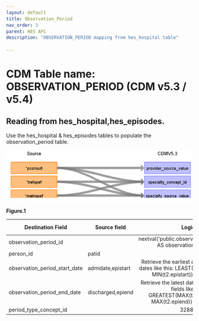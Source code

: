 ```yaml
---
layout: default
title: Observation_Period
nav_order: 3
parent: HES APC
description: "OBSERVATION_PERIOD mapping from hes_hospital table"

---
```



# CDM Table name: OBSERVATION_PERIOD (CDM v5.3 / v5.4)

## Reading from hes_hospital,hes_episodes.
Use the hes_hospital & hes_episodes tables to populate the observation_period table.

![](images/image3.png)

**Figure.1**

| Destination Field | Source field | Logic | Comment field |
| --- | --- | :---: | --- |
| observation_period_id |  | nextval('public.observation_period_seq') AS observation_period_id |  Autogenerate|
| person_id | patid| | |
| observation_period_start_date | admidate,epistart | Retrieve the earliest date among those dates like this: LEAST(MIN(t1.admidate), MIN(t2.epistart)) AS min_date| |
| observation_period_end_date | discharged,epiend | Retrieve the latest date among the date fields like this: GREATEST(MAX(t1.discharged), MAX(t2.epiend)) AS max_date | |
| period_type_concept_id | | 32880 | |